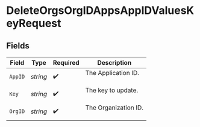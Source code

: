 # DeleteOrgsOrgIDAppsAppIDValuesKeyRequest


## Fields

| Field                  | Type                   | Required               | Description            |
| ---------------------- | ---------------------- | ---------------------- | ---------------------- |
| `AppID`                | *string*               | :heavy_check_mark:     | The Application ID.<br/><br/> |
| `Key`                  | *string*               | :heavy_check_mark:     | The key to update.<br/><br/> |
| `OrgID`                | *string*               | :heavy_check_mark:     | The Organization ID.<br/><br/> |